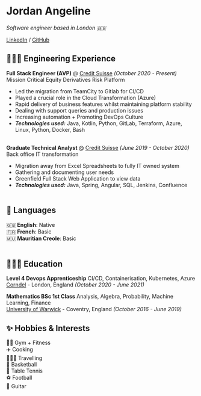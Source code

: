 # Jordan Angeline

_Software engineer based in London  🇬🇧_ <br>

 [LinkedIn](https://www.linkedin.com/in/jordanangeline/) / [GitHub](https://github.com/angeline-tech/) 

## 👨🏽‍💻 Engineering Experience

**Full Stack Engineer (AVP)** @ [Credit Suisse](https://www.credit-suisse.com/uk/en.html) _(October 2020 - Present)_ <br>
Mission Critical Equity Derivatives Risk Platform
- Led the migration from TeamCity to Gitlab for CI/CD
- Played a crucial role in the Cloud Transformation (Azure)
- Rapid delivery of business features whilst maintaining platform stability
- Dealing with support queries and production issues
- Increasing automation + Promoting DevOps Culture
- **_Technologies used:_** Java, Kotlin, Python, GitLab, Terraform, Azure, Linux, Python, Docker, Bash
  <br><br>

**Graduate Technical Analyst** @ [Credit Suisse](https://www.credit-suisse.com/uk/en.html) _(June 2019 - October 2020)_ <br>
Back office IT transformation
- Migration away from Excel Spreadsheets to fully IT owned system
- Gathering and documenting user needs
- Greenfield Full Stack Web Application to view data
- **_Technologies used:_** Java, Spring, Angular, SQL, Jenkins, Confluence
  <br><br>

## 💬 Languages

🇬🇧 **English**: Native <br>
🇫🇷 **French**: Basic <br>
🇲🇺 **Mauritian Creole**: Basic
<br><br>

## 👨🏽‍🎓 Education

**Level 4 Devops Apprenticeship** CI/CD, Containerisation, Kubernetes, Azure<br>
[Corndel](https://www.corndel.com/corndel-apprenticeships/devops/) - London, England _(October 2020 - June 2021)_ <br>

**Mathematics BSc 1st Class** Analysis, Algebra, Probability, Machine Learning, Finance<br>
[University of Warwick]() - Coventry, England _(October 2016 - June 2019)_ <br>

## ✨ Hobbies & Interests

🏋🏽‍ Gym + Fitness<br>
✈️ Cooking<br>
👨🏽‍🍳 Travelling<br>
🏀 Basketball<br>
🏓 Table Tennis<br>
⚽️ Football<br>
🎸 Guitar<br>

